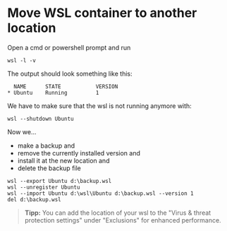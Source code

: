 # Move WSL container to another location

Open a cmd or powershell prompt and run

~~~shell
wsl -l -v
~~~

The output should look something like this:

~~~text
  NAME      STATE           VERSION
* Ubuntu    Running         1
~~~

We have to make sure that the wsl is not running anymore with:

~~~shell
wsl --shutdown Ubuntu
~~~

Now we...
- make a backup and
- remove the currently installed version and
- install it at the new location and
- delete the backup file

~~~shell
wsl --export Ubuntu d:\backup.wsl
wsl --unregister Ubuntu
wsl --import Ubuntu d:\wsl\Ubuntu d:\backup.wsl --version 1
del d:\backup.wsl
~~~

> **Tipp:**
> You can add the location of your wsl to the "Virus & threat protection settings" under "Exclusions" for enhanced
> performance.
